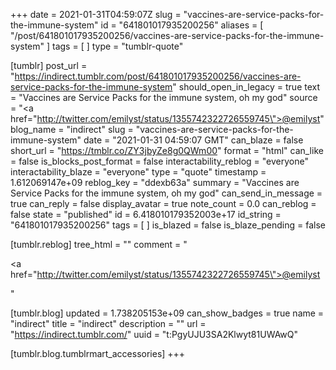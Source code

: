 +++
date = 2021-01-31T04:59:07Z
slug = "vaccines-are-service-packs-for-the-immune-system"
id = "641801017935200256"
aliases = [ "/post/641801017935200256/vaccines-are-service-packs-for-the-immune-system" ]
tags = [ ]
type = "tumblr-quote"

[tumblr]
post_url = "https://indirect.tumblr.com/post/641801017935200256/vaccines-are-service-packs-for-the-immune-system"
should_open_in_legacy = true
text = "Vaccines are Service Packs for the immune system, oh my god"
source = "<a href=\"http://twitter.com/emilyst/status/1355742322726559745\">@emilyst</a>"
blog_name = "indirect"
slug = "vaccines-are-service-packs-for-the-immune-system"
date = "2021-01-31 04:59:07 GMT"
can_blaze = false
short_url = "https://tmblr.co/ZY3jbyZe8g0QWm00"
format = "html"
can_like = false
is_blocks_post_format = false
interactability_reblog = "everyone"
interactability_blaze = "everyone"
type = "quote"
timestamp = 1.612069147e+09
reblog_key = "ddexb63a"
summary = "Vaccines are Service Packs for the immune system, oh my god"
can_send_in_message = true
can_reply = false
display_avatar = true
note_count = 0.0
can_reblog = false
state = "published"
id = 6.418010179352003e+17
id_string = "641801017935200256"
tags = [ ]
is_blazed = false
is_blaze_pending = false

[tumblr.reblog]
tree_html = ""
comment = "<p><a href=\"http://twitter.com/emilyst/status/1355742322726559745\">@emilyst</a></p>"

[tumblr.blog]
updated = 1.738205153e+09
can_show_badges = true
name = "indirect"
title = "indirect"
description = ""
url = "https://indirect.tumblr.com/"
uuid = "t:PgyUJU3SA2Klwyt81UWAwQ"

[tumblr.blog.tumblrmart_accessories]
+++
